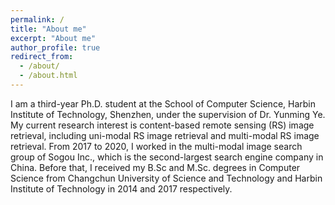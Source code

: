 ```yaml
---
permalink: /
title: "About me"
excerpt: "About me"
author_profile: true
redirect_from: 
  - /about/
  - /about.html
---
```


I am a third-year Ph.D. student at the School of Computer Science, Harbin Institute of Technology, Shenzhen, under the supervision of Dr. Yunming Ye. My current research interest is content-based remote sensing (RS) image retrieval, including uni-modal RS image retrieval and multi-modal RS image retrieval. From 2017 to 2020, I worked in the multi-modal image search group of Sogou Inc., which is the second-largest search engine company in China. Before that, I received my B.Sc and M.Sc. degrees in Computer Science from Changchun University of Science and Technology and Harbin Institute of Technology in 2014 and 2017 respectively.
